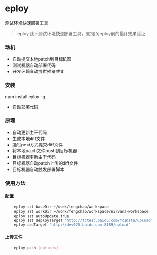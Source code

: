 eploy
======

测试环境快速部署工具

> eploy 线下测试环境快速部署工具，支持[`D`]eploy前的最终效果验证 

### 动机
- 自动提交本地patch到目标机器
- 测试机器自动部署代码
- 开发环境自动提供预览效果

### 安装

npm install eploy -g

- 自动部署代码

### 原理

- 自动更新主干代码
- 生成本地diff文件
- 通过post方式提交diff文件
- 将本地patch文件push到目标机器
- 目标机器更新主干代码
- 目标机器自动patch上传的diff文件
- 目标机器自动触发部署脚本

### 使用方法

#### 配置

```sh
    eploy set baseDir ~/work/fengchao/workspace
    eploy set workDir ~/work/fengchao/workspace/nirvana-workspace
    eploy set autoUpdate true
    eploy set deployTarget 'http://fctest.baidu.com/fcinsta/upload'
    eploy addTarget 'http://dev025.baidu.com:8189/upload'
```

#### 上传文件

```sh
    eploy push [options]
```
